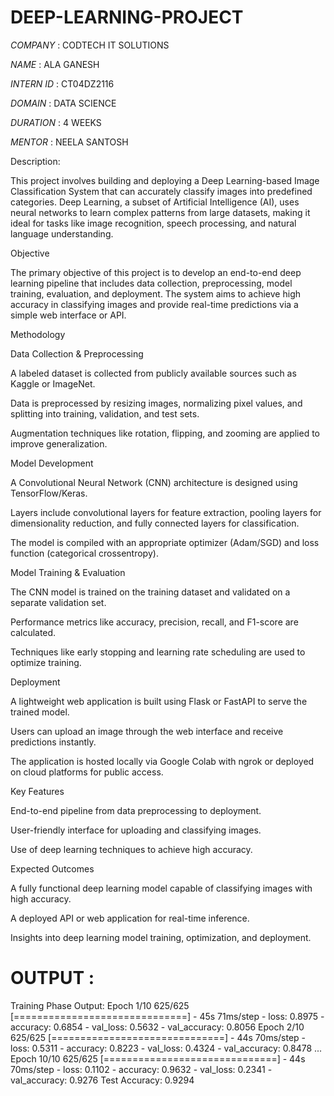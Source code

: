 # DEEP-LEARNING-PROJECT

*COMPANY* : CODTECH IT SOLUTIONS

*NAME* : ALA GANESH

*INTERN ID* : CT04DZ2116

*DOMAIN* : DATA SCIENCE

*DURATION* : 4 WEEKS

*MENTOR* : NEELA SANTOSH

Description:

This project involves building and deploying a Deep Learning-based Image Classification System that can accurately classify images into predefined categories. Deep Learning, a subset of Artificial Intelligence (AI), uses neural networks to learn complex patterns from large datasets, making it ideal for tasks like image recognition, speech processing, and natural language understanding.

Objective

The primary objective of this project is to develop an end-to-end deep learning pipeline that includes data collection, preprocessing, model training, evaluation, and deployment. The system aims to achieve high accuracy in classifying images and provide real-time predictions via a simple web interface or API.

Methodology

Data Collection & Preprocessing

A labeled dataset is collected from publicly available sources such as Kaggle or ImageNet.

Data is preprocessed by resizing images, normalizing pixel values, and splitting into training, validation, and test sets.

Augmentation techniques like rotation, flipping, and zooming are applied to improve generalization.

Model Development

A Convolutional Neural Network (CNN) architecture is designed using TensorFlow/Keras.

Layers include convolutional layers for feature extraction, pooling layers for dimensionality reduction, and fully connected layers for classification.

The model is compiled with an appropriate optimizer (Adam/SGD) and loss function (categorical crossentropy).

Model Training & Evaluation

The CNN model is trained on the training dataset and validated on a separate validation set.

Performance metrics like accuracy, precision, recall, and F1-score are calculated.

Techniques like early stopping and learning rate scheduling are used to optimize training.

Deployment

A lightweight web application is built using Flask or FastAPI to serve the trained model.

Users can upload an image through the web interface and receive predictions instantly.

The application is hosted locally via Google Colab with ngrok or deployed on cloud platforms for public access.

Key Features

End-to-end pipeline from data preprocessing to deployment.

User-friendly interface for uploading and classifying images.

Use of deep learning techniques to achieve high accuracy.

Expected Outcomes

A fully functional deep learning model capable of classifying images with high accuracy.

A deployed API or web application for real-time inference.

Insights into deep learning model training, optimization, and deployment.

# OUTPUT :

Training Phase Output:
Epoch 1/10 625/625 [==============================] - 45s 71ms/step - loss: 0.8975 -
accuracy: 0.6854 - val_loss: 0.5632 - val_accuracy: 0.8056 Epoch 2/10 625/625
[==============================] - 44s 70ms/step - loss: 0.5311 - accuracy: 0.8223 -
val_loss: 0.4324 - val_accuracy: 0.8478 ... Epoch 10/10 625/625
[==============================] - 44s 70ms/step - loss: 0.1102 - accuracy: 0.9632 -
val_loss: 0.2341 - val_accuracy: 0.9276 Test Accuracy: 0.9294
